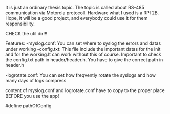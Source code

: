 It is just an ordinary thesis topic. The topic is called about RS-485 communication via Motorola protocoll.
Hardware what I used is a RPI 2B.
Hope, it will be a good project, and everybody could use it for them responsibility.

CHECK the util dir!!!

Features:
-rsyslog.conf:
    You can set where to syslog the errors and datas under working
-config.txt:
    This file include the important datas for the init and for the working.It can work without this of course. 
Important to check the config.txt path in header/header.h. You have to give the correct path in header.h

-logrotate.conf:
    You can set how freqvently rotate the syslogs and how many days of logs compress

content of rsyslog.conf and logrotate.conf have to copy to the proper place BEFORE you use the app! 

#define pathOfConfig